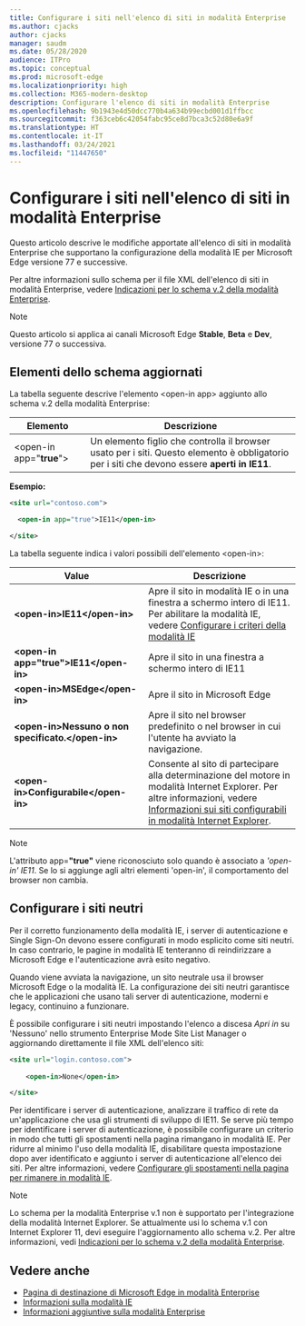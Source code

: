 ```yaml
---
title: Configurare i siti nell'elenco di siti in modalità Enterprise
ms.author: cjacks
author: cjacks
manager: saudm
ms.date: 05/28/2020
audience: ITPro
ms.topic: conceptual
ms.prod: microsoft-edge
ms.localizationpriority: high
ms.collection: M365-modern-desktop
description: Configurare l'elenco di siti in modalità Enterprise
ms.openlocfilehash: 9b1943e4d50dcc770b4a634b99ecbd001d1ffbcc
ms.sourcegitcommit: f363ceb6c42054fabc95ce8d7bca3c52d80e6a9f
ms.translationtype: HT
ms.contentlocale: it-IT
ms.lasthandoff: 03/24/2021
ms.locfileid: "11447650"
---
```

# <a name="configure-sites-on-the-enterprise-mode-site-list"></a>Configurare i siti nell'elenco di siti in modalità Enterprise

Questo articolo descrive le modifiche apportate all'elenco di siti in modalità Enterprise che supportano la configurazione della modalità IE per Microsoft Edge versione 77 e successive.

Per altre informazioni sullo schema per il file XML dell'elenco di siti in modalità Enterprise, vedere [Indicazioni per lo schema v.2 della modalità Enterprise](/internet-explorer/ie11-deploy-guide/enterprise-mode-schema-version-2-guidance).

> [!NOTE]
> Questo articolo si applica ai canali Microsoft Edge **Stable**, **Beta** e **Dev**, versione 77 o successiva.

## <a name="updated-schema-elements"></a>Elementi dello schema aggiornati

La tabella seguente descrive l'elemento \<open-in app\> aggiunto allo schema v.2 della modalità Enterprise:

| **Elemento** | **Descrizione** |
| --- | --- |
| \<open-in app="**true**"\> | Un elemento figlio che controlla il browser usato per i siti. Questo elemento è obbligatorio per i siti che devono essere **aperti in IE11**.|

**Esempio:**

``` xml
<site url="contoso.com">

  <open-in app="true">IE11</open-in>

</site>
```

La tabella seguente indica i valori possibili dell'elemento \<open-in\>:

| **Value** | **Descrizione** |
| --- | --- |
| **\<open-in\>IE11\</open-in\>** | Apre il sito in modalità IE o in una finestra a schermo intero di IE11. Per abilitare la modalità IE, vedere [Configurare i criteri della modalità IE](./edge-ie-mode-policies.md)|
| **\<open-in app="**true**"\>IE11\</open-in\>** | Apre il sito in una finestra a schermo intero di IE11 |
| **\<open-in\>MSEdge\</open-in\>** | Apre il sito in Microsoft Edge |
| **\<open-in\>Nessuno o non specificato.\</open-in\>** | Apre il sito nel browser predefinito o nel browser in cui l'utente ha avviato la navigazione. |
|**\<open-in\>Configurabile\</open-in\>** | Consente al sito di partecipare alla determinazione del motore in modalità Internet Explorer. Per altre informazioni, vedere [Informazioni sui siti configurabili in modalità Internet Explorer](edge-learnmore-configurable-sites-ie-mode.md).  |

>[!NOTE]
> L'attributo app=**"true"** viene riconosciuto solo quando è associato a _'open-in' IE11_. Se lo si aggiunge agli altri elementi 'open-in', il comportamento del browser non cambia.   

## <a name="configure-neutral-sites"></a>Configurare i siti neutri

Per il corretto funzionamento della modalità IE, i server di autenticazione e Single Sign-On devono essere configurati in modo esplicito come siti neutri. In caso contrario, le pagine in modalità IE tenteranno di reindirizzare a Microsoft Edge e l'autenticazione avrà esito negativo.

Quando viene avviata la navigazione, un sito neutrale usa il browser Microsoft Edge o la modalità IE. La configurazione dei siti neutri garantisce che le applicazioni che usano tali server di autenticazione, moderni e legacy, continuino a funzionare.

È possibile configurare i siti neutri impostando l'elenco a discesa *Apri in* su 'Nessuno' nello strumento Enterprise Mode Site List Manager o aggiornando direttamente il file XML dell'elenco siti:

``` xml
<site url="login.contoso.com">
   
    <open-in>None</open-in>

</site>
```

Per identificare i server di autenticazione, analizzare il traffico di rete da un'applicazione che usa gli strumenti di sviluppo di IE11. Se serve più tempo per identificare i server di autenticazione, è possibile configurare un criterio in modo che tutti gli spostamenti nella pagina rimangano in modalità IE. Per ridurre al minimo l'uso della modalità IE, disabilitare questa impostazione dopo aver identificato e aggiunto i server di autenticazione all'elenco dei siti. Per altre informazioni, vedere [Configurare gli spostamenti nella pagina per rimanere in modalità IE](./microsoft-edge-policies.md#internetexplorerintegrationsiteredirect).

>[!NOTE]
   >Lo schema per la modalità Enterprise v.1 non è supportato per l'integrazione della modalità Internet Explorer. Se attualmente usi lo schema v.1 con Internet Explorer 11, devi eseguire l'aggiornamento allo schema v.2. Per altre informazioni, vedi [Indicazioni per lo schema v.2 della modalità Enterprise](/internet-explorer/ie11-deploy-guide/enterprise-mode-schema-version-2-guidance).

## <a name="see-also"></a>Vedere anche

- [Pagina di destinazione di Microsoft Edge in modalità Enterprise](https://aka.ms/EdgeEnterprise)
- [Informazioni sulla modalità IE](./edge-ie-mode.md)
- [Informazioni aggiuntive sulla modalità Enterprise](/internet-explorer/ie11-deploy-guide/enterprise-mode-overview-for-ie11)